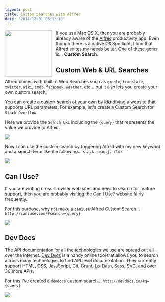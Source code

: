 ```yaml
---
layout: post
title: Custom Searches with Alfred
date: '2014-12-01 06:12:10'
---
```


<img src="/content/images/2014/Dec/alfred_logo.png" style="float: left; width: 150px; padding-right: 1em;" /> If you use Mac OS X, then you are probably already aware of the [Alfred](http://www.alfredapp.com/) productivity app. Even though there is a native OS Spotlight, I find that Alfred suites my needs better. One of these gems is... **Custom Search**.

## Custom Web & URL Searches

Alfred comes with built-in Web Searches such as `google`, `translate`, `twitter`, `wiki`, `imdb`, `facebook`, `weather`, etc... but it also lets you create your own custom search.

You can create a custom search of your own by identifying a website that supports URL parameters. For example, let's create a Custom Search for `Stack Overflow`.

Here we provide the `Search URL` including the `{query}` that represents the value we provide to Alfred.

![](/content/images/2014/Dec/Screen_Shot_2014_11_30_at_11_52_43_PM.png)

Now I can use the custom search by triggering Alfred with my new keyword and a search term like the following... `stack reactjs flux`

![](/content/images/2014/Dec/stack_blog.gif)

## Can I Use?

If you are writing cross-browser web sites and need to search for feature support, then you are probably visiting the [Can I Use?](http://caniuse.com) website fairly frequently. 

For this purpose, why not make a `caniuse` Alfred Custom Search... `http://caniuse.com/#search={query}`

![](/content/images/2014/Dec/caniuse_blog.gif)

## Dev Docs

The API documentation for all the technologies we use are spread out all over the internet. [Dev Docs](http://devdocs.io/) is a handy online tool that allows you to search across many technologies to find API level documentation. They currently support HTML, CSS, JavaScript, Git, Grunt, Lo-Dash, Sass, SVG, and over 30 more APIs. 

For this I've created a `devdocs` custom search... `http://devdocs.io/#q={query}`

![](/content/images/2014/Dec/devdocs_blog.gif)

